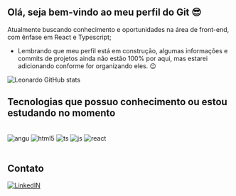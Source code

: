 ## Olá, seja bem-vindo ao meu perfil do Git 😎
Atualmente buscando conhecimento e oportunidades na área de front-end, com ênfase em React e Typescript; <br/>
- Lembrando que meu perfil está em construção, algumas informações e commits de projetos ainda não estão 100% por aqui, mas estarei adicionando conforme for organizando eles. 😉

![Leonardo GitHub stats](https://github-readme-stats.vercel.app/api?username=leonardonasc&show_icons=true&theme=dracula) 

## Tecnologias que possuo conhecimento ou estou estudando no momento
<div style="display: inline_block"><br/>
    <img align="center" alt="angu"ar src="https://img.shields.io/badge/Angular-DD0031?style=for-the-badge&logo=angular&logoColor=white" />
    <img align="center" alt="html5" src="https://img.shields.io/badge/HTML5-E34F26?style=for-the-badge&logo=html5&logoColor=white" />
    <img align="center" alt="ts" src="https://img.shields.io/badge/TypeScript-007ACC?style=for-the-badge&logo=typescript&logoColor=white" />
    <img align="center" alt="js" src="https://img.shields.io/badge/JavaScript-323330?style=for-the-badge&logo=javascript&logoColor=F7DF1E" />
    <img align="center" alt="react" src="https://img.shields.io/badge/React-20232A?style=for-the-badge&logo=react&logoColor=61DAFB" />
</div> <br/>
    
##  Contato 

[![LinkedIN](https://img.shields.io/badge/LinkedIn-0077B5?style=for-the-badge&logo=linkedin&logoColor=white)](https://www.linkedin.com/in/leonardownascimento/)
